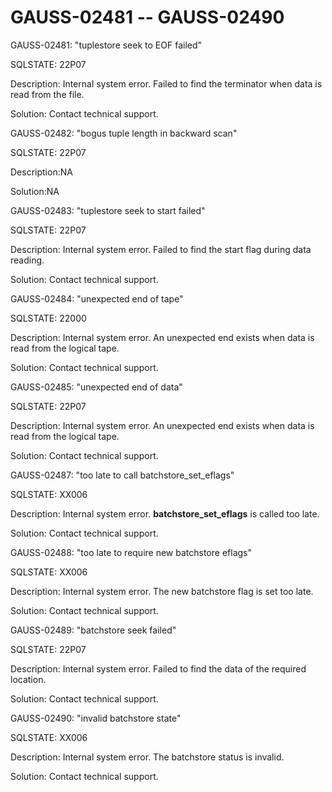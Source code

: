 # GAUSS-02481 -- GAUSS-02490<a name="EN-US_TOPIC_0302073337"></a>

GAUSS-02481: "tuplestore seek to EOF failed"

SQLSTATE: 22P07

Description: Internal system error. Failed to find the terminator when data is read from the file.

Solution: Contact technical support.

GAUSS-02482: "bogus tuple length in backward scan"

SQLSTATE: 22P07

Description:NA

Solution:NA

GAUSS-02483: "tuplestore seek to start failed"

SQLSTATE: 22P07

Description: Internal system error. Failed to find the start flag during data reading.

Solution: Contact technical support.

GAUSS-02484: "unexpected end of tape"

SQLSTATE: 22000

Description: Internal system error. An unexpected end exists when data is read from the logical tape.

Solution: Contact technical support.

GAUSS-02485: "unexpected end of data"

SQLSTATE: 22P07

Description: Internal system error. An unexpected end exists when data is read from the logical tape.

Solution: Contact technical support.

GAUSS-02487: "too late to call batchstore\_set\_eflags"

SQLSTATE: XX006

Description: Internal system error.  **batchstore\_set\_eflags**  is called too late.

Solution: Contact technical support.

GAUSS-02488: "too late to require new batchstore eflags"

SQLSTATE: XX006

Description: Internal system error. The new batchstore flag is set too late.

Solution: Contact technical support.

GAUSS-02489: "batchstore seek failed"

SQLSTATE: 22P07

Description: Internal system error. Failed to find the data of the required location.

Solution: Contact technical support.

GAUSS-02490: "invalid batchstore state"

SQLSTATE: XX006

Description: Internal system error. The batchstore status is invalid.

Solution: Contact technical support.

